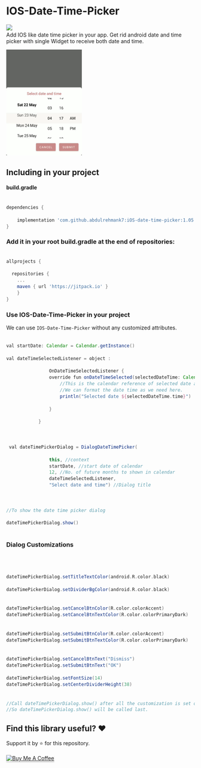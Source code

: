 # IOS-Date-Time-Picker
[![](https://jitpack.io/v/abdulrehmank7/iOS-date-time-picker.svg)](https://jitpack.io/#abdulrehmank7/iOS-date-time-picker)
<br>
Add IOS like date time picker in your app. Get rid android date and time picker with single Widget to receive both date and time.

<img src="https://github.com/abdulrehmank7/IOS-Date-Time-Picker/blob/master/preview.gif" width="40%" height="40%"> 

## Including in your project

#### build.gradle

```gradle

dependencies {

    implementation 'com.github.abdulrehmank7:iOS-date-time-picker:1.05'
}

```

### Add it in your root build.gradle at the end of repositories:

```gradle

allprojects {

  repositories {
    ...
    maven { url 'https://jitpack.io' }
    }
}

```

### Use IOS-Date-Time-Picker in your project

We can use `IOS-Date-Time-Picker` without any customized attributes.<br>


```gradle

val startDate: Calendar = Calendar.getInstance()

val dateTimeSelectedListener = object :

                OnDateTimeSelectedListener {
                override fun onDateTimeSelected(selectedDateTime: Calendar) {
                    //This is the calendar reference of selected date and time. 
                    //We can format the date time as we need here.
                    println("Selected date ${selectedDateTime.time}")

                }

            }



 val dateTimePickerDialog = DialogDateTimePicker(

                this, //context
                startDate, //start date of calendar
                12, //No. of future months to shown in calendar 
                dateTimeSelectedListener,
                "Select date and time") //Dialog title

                

//To show the date time picker dialog

dateTimePickerDialog.show()



```

### Dialog Customizations

```gradle



dateTimePickerDialog.setTitleTextColor(android.R.color.black)

dateTimePickerDialog.setDividerBgColor(android.R.color.black)


dateTimePickerDialog.setCancelBtnColor(R.color.colorAccent)
dateTimePickerDialog.setCancelBtnTextColor(R.color.colorPrimaryDark)


dateTimePickerDialog.setSubmitBtnColor(R.color.colorAccent)
dateTimePickerDialog.setSubmitBtnTextColor(R.color.colorPrimaryDark)


dateTimePickerDialog.setCancelBtnText("Dismiss")
dateTimePickerDialog.setSubmitBtnText("OK")

dateTimePickerDialog.setFontSize(14)
dateTimePickerDialog.setCenterDividerHeight(38)


//Call dateTimePickerDialog.show() after all the customization is set on dialog.
//So dateTimePickerDialog.show() will be called last.

```

## Find this library useful? :heart:

Support it by :star: for this repository.</br></br>
<a href="https://www.buymeacoffee.com/arkapp" target="_blank"><img src="https://www.buymeacoffee.com/assets/img/custom_images/orange_img.png" alt="Buy Me A Coffee" style="height: 41px !important;width: 174px !important;box-shadow: 0px 3px 2px 0px rgba(190, 190, 190, 0.5) !important;-webkit-box-shadow: 0px 3px 2px 0px rgba(190, 190, 190, 0.5) !important;" ></a>
